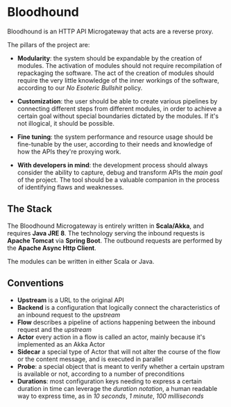 # Bloodhound

Bloodhound is an HTTP API Microgateway that acts are a reverse proxy.

The pillars of the project are:

* **Modularity**: the system should be expandable by the creation of modules. The activation of modules should not
  require recompilation of repackaging the software. The act of the creation of modules should require the very little
  knowledge of the inner workings of the software, according to our *No Esoteric Bullshit* policy.

* **Customization**: the user should be able to create various pipelines by connecting different steps from
  different modules, in order to achieve a certain goal without special boundaries dictated by the modules. If it's not
  illogical, it should be possible.

* **Fine tuning**: the system performance and resource usage should be fine-tunable by the user, according to their
  needs and knowledge of how the APIs they're proxying work.

* **With developers in mind**: the development process should always consider the ability to capture, debug and
  transform APIs the *main goal* of the project. The tool should be a valuable companion in the process of identifying
  flaws and weaknesses.
  
## The Stack

The Bloodhound Microgateway is entirely written in **Scala/Akka**, and requires **Java JRE 8**. The technology serving the
inbound requests is **Apache Tomcat** via **Spring Boot**. The outbound requests are performed by the
**Apache Async Http Client**. 

The modules can be written in either Scala or Java.

## Conventions

* **Upstream** is a URL to the original API
* **Backend** is a configuration that logically connect the characteristics of an inbound request to the *upstream*
* **Flow** describes a pipeline of actions happening between the inbound request and the *upstream*
* **Actor** every action in a flow is called an actor, mainly because it's implemented as an Akka Actor
* **Sidecar** a special type of Actor that will not alter the course of the flow or the content message, and is executed
  in parallel 
* **Probe**: a special object that is meant to verify whether a certain upstram is available or not, according to a
  number of preconditions
* **Durations**: most configuration keys needing to express a certain duration in time can leverage the *duration notation*,
  a human readable way to express time, as in *10 seconds*, *1 minute*, *100 milliseconds*
 